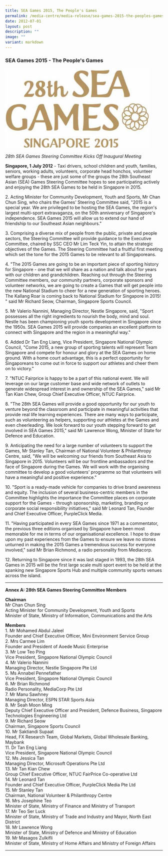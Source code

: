 ```yaml
---
title: SEA Games 2015, The People's Games
permalink: /media-centre/media-release/sea-games-2015-the-peoples-games/
date: 2012-07-01
layout: post
description: ""
image: ""
variant: markdown
---
```

### **SEA Games 2015 - The People's Games**

![](/images/Media%20Centre/Media%20Release/2012/Jul/SEA%20Games%20logo.jpeg)

*28th SEA Games Steering Committee Kicks Off Inaugural Meeting*

**Singapore, 1 July 2012** - Taxi drivers, school children and youth, families, seniors, working adults, volunteers, corporate head honchos, volunteer welfare groups - these are just some of the groups the 28th Southeast Asian (SEA) Games Steering Committee hopes to see participating actively and enjoying the 28th SEA Games to be held in Singapore in 2015.

2\. Acting Minister for Community Development, Youth and Sports, Mr Chan Chun Sing, who chairs the Games' Steering Committee said, "2015 is a special year. We are privileged to be hosting the SEA Games, the region's largest multi-sport extravaganza, on the 50th anniversary of Singapore's independence. SEA Games 2015 will allow us to extend our hand of friendship to our Southeast Asian neighbours."

3\. Comprising a diverse mix of people from the public, private and people sectors, the Steering Committee will provide guidance to the Executive Committee, chaired by SSC CEO Mr Lim Teck Yin, to attain the strategic objectives of the Games. The Steering Committee had a fruitful first meeting which set the tone for the 2015 Games to be relevant to all Singaporeans.

4\. "The 2015 Games are going to be an important piece of sporting history for Singapore - one that we will share as a nation and talk about for years with our children and grandchildren. Reaching out through the Steering Committee members, our community partners, corporate sponsors and volunteer networks, we are going to create a Games that will get people into the new National Stadium to cheer for a new generation of sporting heroes. The Kallang Roar is coming back to National Stadium for Singapore in 2015! " said Mr Richard Seow, Chairman, Singapore Sports Council.

5\. Mr Valerio Nannini, Managing Director, Nestle Singapore, said, "Sport possesses all the right ingredients to nourish the body, mind and soul. Nestle has been championing youth sports development in Singapore since the 1950s. SEA Games 2015 will provide companies an excellent platform to connect with Singapore and the region in a meaningful way."

6\. Added Dr Tan Eng Liang, Vice President, Singapore National Olympic Council, "Come 2015, a new group of sporting talents will represent Team Singapore and compete for honour and glory at the SEA Games on home ground. With a home court advantage, this is a perfect opportunity for Singaporeans to come out in force to support our athletes and cheer them on to victory."

7\. "NTUC Fairprice is happy to be a part of this national event. We will leverage on our large customer base and wide network of outlets to generate widespread interest in and ownership of the SEA Games," said Mr Tan Kian Chew, Group Chief Executive Officer, NTUC Fairprice.

8\. "The 28th SEA Games will provide a good opportunity for our youth to venture beyond the classroom and participate in meaningful activities that provide real life learning experiences. There are many ways to participate, such as volunteering as helpers, supporting our athletes at the Games and even cheerleading. We look forward to our youth stepping forward to get involved in SEA Games 2015," said Mr Lawrence Wong, Minister of State for Defence and Education.

9\. Anticipating the need for a large number of volunteers to support the Games, Mr Stanley Tan, Chairman of National Volunteer &amp; Philanthropy Centre, said, "We will be welcoming our friends from Southeast Asia to Singapore in 2015. Volunteers will be our frontline ambassadors and the face of Singapore during the Games. We will work with the organising committee to develop a good volunteers' programme so that volunteers will have a meaningful and positive experience."

10\. "Sport is a ready-made vehicle for companies to drive brand awareness and equity. The inclusion of several business-centric members in the Committee highlights the importance the Committee places on corporate support for the Games - through sponsorship, marketing, branding or corporate social responsibility initiatives," said Mr Leonard Tan, Founder and Chief Executive Officer, PurpleClick Media.

11\. "Having participated in every SEA Games since 1971 as a commentator, the previous three editions organised by Singapore have been most memorable for me in terms of our organisational excellence. I hope to draw upon my past experiences from the Games to ensure we leave no stones unturned in making the 2015 Games a tremendous success for everyone involved," said Mr Brian Richmond, a radio personality from Mediacorp.

12\. Returning to Singapore since it was last staged in 1993, the 28th SEA Games in 2015 will be the first large scale multi sport event to be held at the spanking new Singapore Sports Hub and multiple community sports venues across the island.

---

**Annex A: 28th SEA Games Steering Committee Members**

**Chairman**
<br>
Mr Chan Chun Sing
<br>Acting Minister for Community Development, Youth and Sports <br>Minister of State, Ministry of Information, Communications and the Arts

**Members**
<br>
1\. Mr Mohamed Abdul Jaleel
<br>Founder and Chief Executive Officer, Mini Environment Service Group
<br>2\. Mrs Carmee Lim
<br>Founder and President of Aoede Music Enterprise
<br>3\. Mr Low Teo Ping
<br>Vice President, Singapore National Olympic Council
<br>4\. Mr Valerio Nannini
<br>Managing Director, Nestle Singapore Pte Ltd
<br>5\. Ms Annabel Pennefather
<br>Vice President, Singapore National Olympic Council
<br>6\. Mr Brian Richmond
<br>Radio Personality, MediaCorp Pte Ltd
<br>7\. Mr Manu Sawhney
<br>Managing Director, ESPN STAR Sports Asia
<br>8\. Mr Seah Moon Ming
<br>Deputy Chief Executive Officer and President, Defence Business, Singapore Technologies Engineering Ltd
<br>9\. Mr Richard Seow
<br>Chairman, Singapore Sports Council
<br>10\. Mr Saktiandi Supaat
<br>Head, FX Research Team, Global Markets, Global Wholesale Banking, Maybank
<br>11\. Dr Tan Eng Liang
<br>Vice President, Singapore National Olympic Council
<br>12\. Ms Jessica Tan
<br>Managing Director, Microsoft Operations Pte Ltd
<br>13\. Mr Tan Kian Chew
<br>Group Chief Executive Officer, NTUC FairPrice Co-operative Ltd
<br>14\. Mr Leonard Tan
<br>Founder and Chief Executive Officer, PurpleClick Media Pte Ltd
<br>15\. Mr Stanley Tan
<br>Chairman, National Volunteer &amp; Philanthropy Centre
<br>16\. Mrs Josephine Teo
<br>Minister of State, Ministry of Finance and Ministry of Transport
<br>17\. Mr Teo Ser Luck
<br>Minister of State, Ministry of Trade and Industry and Mayor, North East District
<br>18\. Mr Lawrence Wong
<br>Minister of State, Ministry of Defence and Ministry of Education
<br>19\. Mr Masagos Zulkifli
<br>Minister of State, Ministry of Home Affairs and Ministry of Foreign Affairs

---
